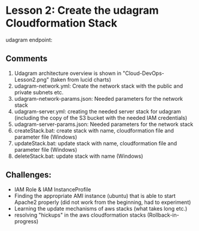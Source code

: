 # Lesson 2: Create the udagram Cloudformation Stack

udagram endpoint: 

## Comments

1. Udagram architecture overview is shown in "Cloud-DevOps-Lesson2.png" (taken from lucid charts)
2. udagram-network.yml: Create the network stack with the public and private subnets etc.
3. udagram-network-params.json: Needed parameters for the network stack
4. udagram-server.yml: creating the needed server stack for udagram (including the copy of the S3 bucket with the needed IAM credentials)
5. udagram-server-params.json: Needed parameters for the network stack
6. createStack.bat: create stack with name, cloudformation file and parameter file (Windows)
7. updateStack.bat: update stack with name, cloudformation file and parameter file (Windows)
8. deleteStack.bat: update stack with name (Windows)

## Challenges: 
- IAM Role & IAM InstanceProfile
- Finding the appropriate AMI instance (ubuntu) that is able to start Apache2 properly (did not work from the beginning, had to experiment)
- Learning the update mechanisms of aws stacks (what takes long etc.)
- resolving "hickups" in the aws cloudformation stacks (Rollback-in-progress)
